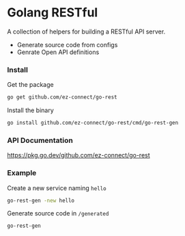 # Golang RESTful

A collection of helpers for building a RESTful API server.

- Generate source code from configs
- Genrate Open API definitions

### Install

Get the package

```bash
go get github.com/ez-connect/go-rest
```

Install the binary

```bash
go install github.com/ez-connect/go-rest/cmd/go-rest-gen
```

### API Documentation

https://pkg.go.dev/github.com/ez-connect/go-rest

### Example

Create a new service naming  `hello`

```bash
go-rest-gen -new hello
```

Generate source code in `/generated`

```bash
go-rest-gen
```
